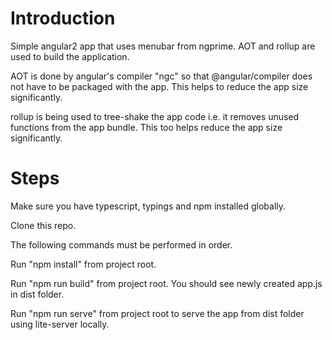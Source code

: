 # Introduction

Simple angular2 app that uses menubar from ngprime. AOT and rollup are used to build the application.

AOT is done by angular's compiler "ngc" so that @angular/compiler does not have to be packaged with the app. This helps to reduce the app size significantly.

rollup is being used to tree-shake the app code i.e. it removes unused functions from the app bundle. This too helps reduce the app size significantly.


# Steps

Make sure you have typescript, typings and npm installed globally.

Clone this repo.

The following commands must be performed in order.

Run "npm install" from project root.

Run "npm run build" from project root. You should see newly created app.js in dist folder.

Run "npm run serve" from project root to serve the app from dist folder using lite-server locally.

